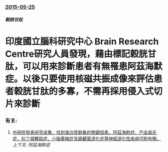 ### [2015-05-25](/news/2015/05/25/index.md)

##### 穀胱甘肽
# 印度國立腦科研究中心 Brain Research Centre研究人員發現，藉由標記穀胱甘肽，可以用來診斷患者有無罹患阿茲海默症。以後只要使用核磁共振成像來評估患者穀胱甘肽的多寡，不需再採用侵入式切片來診斷




### 有关:

1. [中研院發表研究成果，找到蛋白質群集的關鍵因素，阿茲海默症、巴金森氏症、杭丁頓舞蹈症、小腦萎縮症及額顳葉退化症等神經退化性疾病可盼有解。](/news/2011/01/11/中研院發表研究成果-找到蛋白質群集的關鍵因素-阿茲海默症-巴金森氏症-杭丁頓舞蹈症-小腦萎縮症及額顳葉退化症等神經退化性.md) _上下文: 阿茲海默症_

